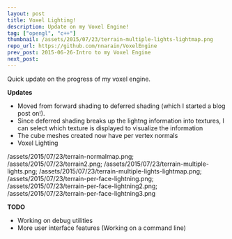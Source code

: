 ```yaml
---
layout: post
title: Voxel Lighting!
description: Update on my Voxel Engine!
tag: ["opengl", "c++"]
thumbnail: /assets/2015/07/23/terrain-multiple-lights-lightmap.png
repo_url: https://github.com/nnarain/VoxelEngine
prev_post: 2015-06-26-Intro to my Voxel Engine
next_post:
---
```


Quick update on the progress of my voxel engine.

**Updates**

- Moved from forward shading to deferred shading (which I started a blog post on!).
- Since deferred shading breaks up the lightng information into textures, I can select which texture is displayed to visualize the information
- The cube meshes created now have per vertex normals
- Voxel Lighting

<div class="image-list">
/assets/2015/07/23/terrain-normalmap.png;
/assets/2015/07/23/terrain2.png;
/assets/2015/07/23/terrain-multiple-lights.png;
/assets/2015/07/23/terrain-multiple-lights-lightmap.png;
/assets/2015/07/23/terrain-per-face-lightning.png;
/assets/2015/07/23/terrain-per-face-lightning2.png;
/assets/2015/07/23/terrain-per-face-lightning3.png
</div>

**TODO**

- Working on debug utilities
- More user interface features (Working on a command line)
